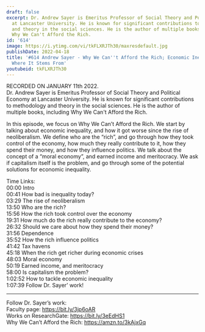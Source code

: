 ```yaml
---
draft: false
excerpt: Dr. Andrew Sayer is Emeritus Professor of Social Theory and Political Economy
  at Lancaster University. He is known for significant contributions to methodology
  and theory in the social sciences. He is the author of multiple books, including
  Why We Can't Afford the Rich.
id: '614'
image: https://i.ytimg.com/vi/tkFLXRJTh30/maxresdefault.jpg
publishDate: 2022-04-18
title: '#614 Andrew Sayer - Why We Can''t Afford the Rich; Economic Inequality, And
  Where It Stems From'
youtubeid: tkFLXRJTh30
---
```

RECORDED ON JANUARY 11th 2022.  
Dr. Andrew Sayer is Emeritus Professor of Social Theory and Political Economy at Lancaster University. He is known for significant contributions to methodology and theory in the social sciences. He is the author of multiple books, including Why We Can't Afford the Rich.

In this episode, we focus on Why We Can’t Afford the Rich. We start by talking about economic inequality, and how it got worse since the rise of neoliberalism. We define who are the “rich”, and go through how they took control of the economy, how much they really contribute to it, how they spend their money, and how they influence politics. We talk about the concept of a “moral economy”, and earned income and meritocracy. We ask if capitalism itself is the problem, and go through some of the potential solutions for economic inequality.

Time Links:  
00:00 Intro  
00:41  How bad is inequality today?  
03:29  The rise of neoliberalism  
13:50  Who are the rich?  
15:56  How the rich took control over the economy  
19:31  How much do the rich really contribute to the economy?  
26:32  Should we care about how they spend their money?  
31:56  Dependence  
35:52  How the rich influence politics  
41:42  Tax havens  
45:18  When the rich get richer during economic crises  
48:03  Moral economy  
50:19  Earned income, and meritocracy  
58:00 Is capitalism the problem?  
1:02:52  How to tackle economic inequality  
1:07:39  Follow Dr. Sayer’ work!

---

Follow Dr. Sayer’s work:  
Faculty page: https://bit.ly/3jp6oAR  
Works on ResearchGate: https://bit.ly/3eEdHS1  
Why We Can’t Afford the Rich: https://amzn.to/3kAjxGq
